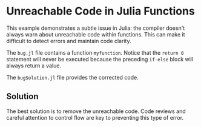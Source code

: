 # Unreachable Code in Julia Functions

This example demonstrates a subtle issue in Julia: the compiler doesn't always warn about unreachable code within functions. This can make it difficult to detect errors and maintain code clarity.

The `bug.jl` file contains a function `myfunction`.  Notice that the `return 0` statement will never be executed because the preceding `if-else` block will always return a value.

The `bugSolution.jl` file provides the corrected code.

## Solution

The best solution is to remove the unreachable code. Code reviews and careful attention to control flow are key to preventing this type of error.